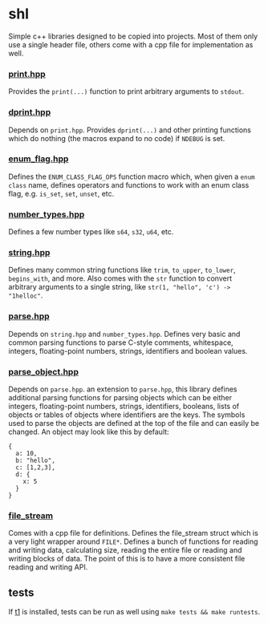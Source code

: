 # shl
Simple c++ libraries designed to be copied into projects. Most of them only use a single header file, others come with a cpp file for implementation as well.

### [print.hpp](https://github.com/DaemonTsun/shl/blob/master/src/print.hpp)
Provides the `print(...)` function to print arbitrary arguments to `stdout`.

### [dprint.hpp](https://github.com/DaemonTsun/shl/blob/master/src/dprint.hpp)
Depends on `print.hpp`. Provides `dprint(...)` and other printing functions which do nothing (the macros expand to no code) if `NDEBUG` is set.

### [enum_flag.hpp](https://github.com/DaemonTsun/shl/blob/master/src/enum_flag.hpp)
Defines the `ENUM_CLASS_FLAG_OPS` function macro which, when given a `enum class` name, defines operators and functions to work with an enum class flag, e.g. `is_set`, `set`, `unset`, etc.

### [number_types.hpp](https://github.com/DaemonTsun/shl/blob/master/src/number_types.hpp)
Defines a few number types like `s64`, `s32`, `u64`, etc.

### [string.hpp](https://github.com/DaemonTsun/shl/blob/master/src/string.hpp)
Defines many common string functions like `trim`, `to_upper`, `to_lower`, `begins_with`, and more.
Also comes with the `str` function to convert arbitrary arguments to a single string, like `str(1, "hello", 'c') -> "1helloc"`.

### [parse.hpp](https://github.com/DaemonTsun/shl/blob/master/src/parse.hpp)
Depends on `string.hpp` and `number_types.hpp`. Defines very basic and common parsing functions to parse C-style comments, whitespace, integers, floating-point numbers, strings, identifiers and boolean values.

### [parse_object.hpp](https://github.com/DaemonTsun/shl/blob/master/src/parse_object.hpp)
Depends on `parse.hpp`. an extension to `parse.hpp`, this library defines additional parsing functions for parsing objects which can be either integers, floating-point numbers, strings, identifiers, booleans, lists of objects or tables of objects where identifiers are the keys.
The symbols used to parse the objects are defined at the top of the file and can easily be changed.
An object may look like this by default:

```
{
  a: 10,
  b: "hello",
  c: [1,2,3],
  d: {
    x: 5
  }
}
```

### [file_stream](https://github.com/DaemonTsun/shl/blob/master/src/file_stream.hpp)
Comes with a cpp file for definitions. Defines the file_stream struct which is a very light wrapper around `FILE*`. Defines a bunch of functions for reading and writing data, calculating size, reading the entire file or reading and writing blocks of data.
The point of this is to have a more consistent file reading and writing API.

## tests
If [t1](https://github.com/DaemonTsun/t1) is installed, tests can be run as well using `make tests && make runtests`.
